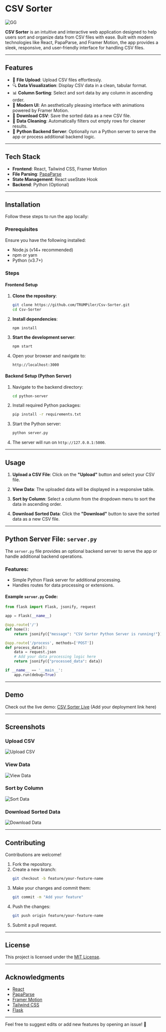 # CSV Sorter

![GG](https://i.imgur.com/KjejVVL.jpg)

**CSV Sorter** is an intuitive and interactive web application designed to help users sort and organize data from CSV files with ease. Built with modern technologies like React, PapaParse, and Framer Motion, the app provides a sleek, responsive, and user-friendly interface for handling CSV files.

---

## Features

- 📂 **File Upload**: Upload CSV files effortlessly.
- 🔍 **Data Visualization**: Display CSV data in a clean, tabular format.
- 📊 **Column Sorting**: Select and sort data by any column in ascending order.
- 🎨 **Modern UI**: An aesthetically pleasing interface with animations powered by Framer Motion.
- 💾 **Download CSV**: Save the sorted data as a new CSV file.
- 🧹 **Data Cleaning**: Automatically filters out empty rows for cleaner results.
- 🚀 **Python Backend Server**: Optionally run a Python server to serve the app or process additional backend logic.

---

## Tech Stack

- **Frontend**: React, Tailwind CSS, Framer Motion
- **File Parsing**: [PapaParse](https://www.papaparse.com/)
- **State Management**: React useState Hook
- **Backend**: Python (Optional)

---

## Installation

Follow these steps to run the app locally:

### Prerequisites
Ensure you have the following installed:
- Node.js (v14+ recommended)
- npm or yarn
- Python (v3.7+)

### Steps

#### Frontend Setup

1. **Clone the repository**:
   ```bash
   git clone https://github.com/TRUMPiler/Csv-Sorter.git
   cd Csv-Sorter
   ```

2. **Install dependencies**:
   ```bash
   npm install
   ```

3. **Start the development server**:
   ```bash
   npm start
   ```

4. Open your browser and navigate to:
   ```
   http://localhost:3000
   ```

#### Backend Setup (Python Server)

1. Navigate to the backend directory:
   ```bash
   cd python-server
   ```

2. Install required Python packages:
   ```bash
   pip install -r requirements.txt
   ```

3. Start the Python server:
   ```bash
   python server.py
   ```

4. The server will run on `http://127.0.0.1:5000`.

---

## Usage

1. **Upload a CSV File**:
   Click on the **"Upload"** button and select your CSV file.

2. **View Data**:
   The uploaded data will be displayed in a responsive table.

3. **Sort by Column**:
   Select a column from the dropdown menu to sort the data in ascending order.

4. **Download Sorted Data**:
   Click the **"Download"** button to save the sorted data as a new CSV file.

---

## Python Server File: `server.py`

The `server.py` file provides an optional backend server to serve the app or handle additional backend operations.

### Features:
- Simple Python Flask server for additional processing.
- Handles routes for data processing or extensions.

#### Example `server.py` Code:
```python
from flask import Flask, jsonify, request

app = Flask(__name__)

@app.route('/')
def home():
    return jsonify({"message": "CSV Sorter Python Server is running!"})

@app.route('/process', methods=['POST'])
def process_data():
    data = request.json
    # Add your data processing logic here
    return jsonify({"processed_data": data})

if __name__ == '__main__':
    app.run(debug=True)
```

---

## Demo

Check out the live demo: [CSV Sorter Live](#) (Add your deployment link here)

---

## Screenshots

### Upload CSV
![Upload CSV](https://via.placeholder.com/600x400.png?text=Upload+CSV)

### View Data
![View Data](https://via.placeholder.com/600x400.png?text=View+Data)

### Sort by Column
![Sort Data](https://via.placeholder.com/600x400.png?text=Sort+Data)

### Download Sorted Data
![Download Data](https://via.placeholder.com/600x400.png?text=Download+Data)

---

## Contributing

Contributions are welcome!

1. Fork the repository.
2. Create a new branch:
   ```bash
   git checkout -b feature/your-feature-name
   ```
3. Make your changes and commit them:
   ```bash
   git commit -m "Add your feature"
   ```
4. Push the changes:
   ```bash
   git push origin feature/your-feature-name
   ```
5. Submit a pull request.

---

## License

This project is licensed under the [MIT License](LICENSE).

---

## Acknowledgments

- [React](https://reactjs.org/)
- [PapaParse](https://www.papaparse.com/)
- [Framer Motion](https://www.framer.com/motion/)
- [Tailwind CSS](https://tailwindcss.com/)
- [Flask](https://flask.palletsprojects.com/)

---

Feel free to suggest edits or add new features by opening an issue! 🎉
